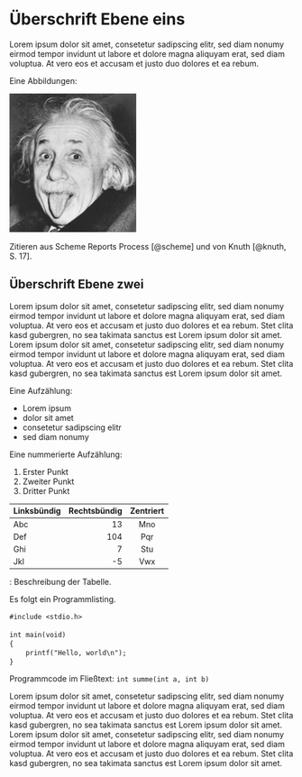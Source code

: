 # Überschrift Ebene eins

Lorem ipsum dolor sit amet, consetetur sadipscing elitr, sed diam nonumy eirmod tempor invidunt ut labore et dolore magna aliquyam erat, sed diam voluptua. At vero eos et accusam et justo duo dolores et ea rebum.

Eine Abbildungen:

![](einstein.jpg "Beschreibung der Abbildung.")

Zitieren aus Scheme Reports Process [@scheme] und von Knuth [@knuth, S. 17].

## Überschrift Ebene zwei

Lorem ipsum dolor sit amet, consetetur sadipscing elitr, sed diam nonumy eirmod tempor invidunt ut labore et dolore magna aliquyam erat, sed diam voluptua. At vero eos et accusam et justo duo dolores et ea rebum. Stet clita kasd gubergren, no sea takimata sanctus est Lorem ipsum dolor sit amet. Lorem ipsum dolor sit amet, consetetur sadipscing elitr, sed diam nonumy eirmod tempor invidunt ut labore et dolore magna aliquyam erat, sed diam voluptua. At vero eos et accusam et justo duo dolores et ea rebum. Stet clita kasd gubergren, no sea takimata sanctus est Lorem ipsum dolor sit amet.

Eine Aufzählung:

- Lorem ipsum
- dolor sit amet
- consetetur sadipscing elitr
- sed diam nonumy

Eine nummerierte Aufzählung:

1. Erster Punkt
1. Zweiter Punkt
1. Dritter Punkt

|**Linksbündig**|**Rechtsbündig**|**Zentriert**|
|--|--:|:--:|
|Abc| 13|Mno|
|Def|104|Pqr|
|Ghi|  7|Stu|
|Jkl| -5|Vwx|
: Beschreibung der Tabelle.

Es folgt ein Programmlisting.

```
#include <stdio.h>

int main(void)
{
    printf("Hello, world\n");
}
```

Programmcode im Fließtext: `int summe(int a, int b)`

Lorem ipsum dolor sit amet, consetetur sadipscing elitr, sed diam nonumy eirmod tempor invidunt ut labore et dolore magna aliquyam erat, sed diam voluptua. At vero eos et accusam et justo duo dolores et ea rebum. Stet clita kasd gubergren, no sea takimata sanctus est Lorem ipsum dolor sit amet. Lorem ipsum dolor sit amet, consetetur sadipscing elitr, sed diam nonumy eirmod tempor invidunt ut labore et dolore magna aliquyam erat, sed diam voluptua. At vero eos et accusam et justo duo dolores et ea rebum. Stet clita kasd gubergren, no sea takimata sanctus est Lorem ipsum dolor sit amet.
